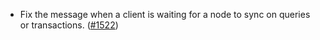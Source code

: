 - Fix the message when a client is waiting for a node to sync on queries or
  transactions. ([\#1522](https://github.com/anoma/namada/pull/1522))